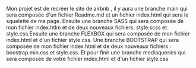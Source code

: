 Mon projet est de recréer le site de airbnb , il y aura une branche main qui sera composée d'un fichier Readme.md et un fichier index.html qui sera le squelette de ma page. Ensuite une branche SASS qui sera composée de mon fichier index.htlm et de deux nouveaux fichiers: style.scss et style.css.Ensuite une branche FLEXBOX qui sera composée de mon fichier index.html et d'un fichier style.css. Une branche BOOTSTRAP qui sera composée de mon fichier index.html et de deux nouveaux fichiers : boostrap.min.css et style.css. Et pour finir une branche mediaqueries qui sera composée de votre fichier index.html et d'un fichier style.css 
